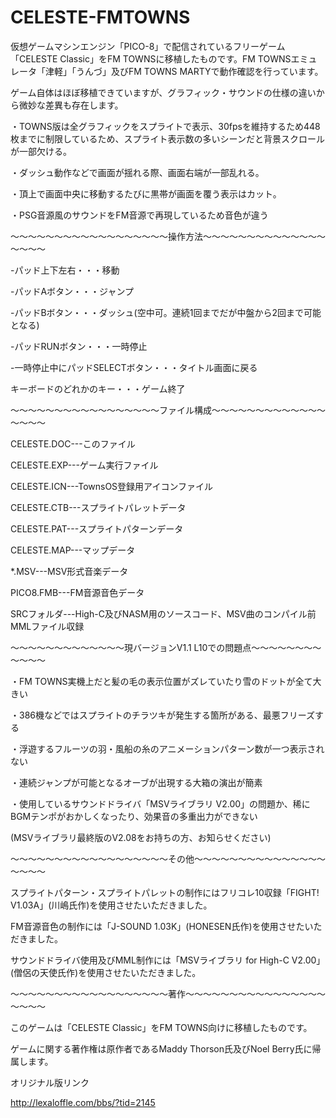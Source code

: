 # CELESTE-FMTOWNS
仮想ゲームマシンエンジン「PICO-8」で配信されているフリーゲーム「CELESTE Classic」をFM TOWNSに移植したものです。FM TOWNSエミュレータ「津軽」「うんづ」及びFM TOWNS MARTYで動作確認を行っています。

ゲーム自体はほぼ移植できていますが、グラフィック・サウンドの仕様の違いから微妙な差異も存在します。

・TOWNS版は全グラフィックをスプライトで表示、30fpsを維持するため448枚までに制限しているため、スプライト表示数の多いシーンだと背景スクロールが一部欠ける。

・ダッシュ動作などで画面が揺れる際、画面右端が一部乱れる。

・頂上で画面中央に移動するたびに黒帯が画面を覆う表示はカット。

・PSG音源風のサウンドをFM音源で再現しているため音色が違う




～～～～～～～～～～～～～～～～～～操作方法～～～～～～～～～～～～～～～～～～

-パッド上下左右・・・移動

-パッドAボタン・・・ジャンプ

-パッドBボタン・・・ダッシュ(空中可。連続1回までだが中盤から2回まで可能となる)

-パッドRUNボタン・・・一時停止

-一時停止中にパッドSELECTボタン・・・タイトル画面に戻る

キーボードのどれかのキー・・・ゲーム終了




～～～～～～～～～～～～～～～～～ファイル構成～～～～～～～～～～～～～～～～～

CELESTE.DOC---このファイル

CELESTE.EXP---ゲーム実行ファイル

CELESTE.ICN---TownsOS登録用アイコンファイル

CELESTE.CTB---スプライトパレットデータ

CELESTE.PAT---スプライトパターンデータ

CELESTE.MAP---マップデータ

*.MSV---MSV形式音楽データ

PICO8.FMB---FM音源音色データ

SRCフォルダ---High-C及びNASM用のソースコード、MSV曲のコンパイル前MMLファイル収録




～～～～～～～～～～～～～現バージョンV1.1 L10での問題点～～～～～～～～～～～～

・FM TOWNS実機上だと髪の毛の表示位置がズレていたり雪のドットが全て大きい

・386機などではスプライトのチラツキが発生する箇所がある、最悪フリーズする

・浮遊するフルーツの羽・風船の糸のアニメーションパターン数が一つ表示されない

・連続ジャンプが可能となるオーブが出現する大箱の演出が簡素

・使用しているサウンドドライバ「MSVライブラリ V2.00」の問題か、稀にBGMテンポがおかしくなったり、効果音の多重出力ができない

  (MSVライブラリ最終版のV2.08をお持ちの方、お知らせください)
  
  


～～～～～～～～～～～～～～～～～～その他～～～～～～～～～～～～～～～～～～～

スプライトパターン・スプライトパレットの制作にはフリコレ10収録「FIGHT! V1.03A」(川嶋氏作)を使用させたいただきました。


FM音源音色の制作には「J-SOUND 1.03K」(HONESEN氏作)を使用させたいただきました。


サウンドドライバ使用及びMML制作には「MSVライブラリ for High-C V2.00」(僧侶の天使氏作)を使用させたいただきました。



～～～～～～～～～～～～～～～～～～著作～～～～～～～～～～～～～～～～～～～～

このゲームは「CELESTE Classic」をFM TOWNS向けに移植したものです。

ゲームに関する著作権は原作者であるMaddy Thorson氏及びNoel Berry氏に帰属します。

オリジナル版リンク

http://lexaloffle.com/bbs/?tid=2145
